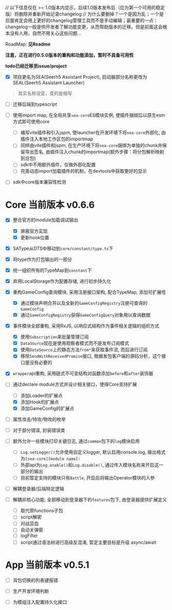 // 以下信息仅在 >= 1.0版本内显示，后续1.0版本发布后（应为第一个可用的稳定版）将删除并重新开始记录changelog
// 为什么要删掉？一个是因为乱；一个是后面肯定会用上更好的changelog管理工具而不是手动编辑；最重要的一点：changelog一般是供开发者了解功能变更，从而帮助版本的迁移。但是前面这会根本没有人用，自然不用关心这些问题...

RoadMap: **见Readme**

**注意，正在进行0.5.0版本的重构和功能添加，暂时不具备可用性**

**todo已经迁移至issue/project**

- [x] 项目更名为SEA(Seerh5 Assistant Project), 启动器部分名称更改为SEAL(Seerh5 Assistant Launcher)
> 其实名称没变，变的是缩写

- [ ] 迁移后端到typescript

- [ ] 使用import map, 在全局共享`sea-core`ES模块实例, 使插件捆绑后以原生esm方式即可使用core
  - [ ] 编写vite插件和引入jspm, 使launcher在开发环境下将`sea-core`外部化, 由插件注入本地工作区包的importmap
  - [ ] 同样由vite插件和jspm, 在生产环境下将`sea-core`捆绑为单独的chunk并保留导出签名, 由插件注入chunk的importmap(额外步骤：将分包解析映射到总包)
  - [ ] sdk中不用额外插件，仅做外部化配置
  - [ ] 完善动态import加载插件的机制，在devtools中获取更好的显示
- [ ] sdk中core版本兼容性检测

# Core 当前版本 v0.6.6

- [x] 整合官方的module加载调试输出
  - [x] 屏蔽官方实现
  - [x] 更新hook位置
- [x] SAType从DTS中移动到`core/constant/type.ts`下
- [x] 将type作为打包输出的一部分
- [x] 统一组织所有的TypeMap到`constant`下
- [x] 弃用LocalStorage作为配置存储, 进行初步持久化
- [x] 重构GameConfig查询模块, 采用注册接口架构, 配合TypeMap, 添加可扩展性
  - [x] 通过模块声明合并以及全新的`GameConfigRegistry`注册可查询的`GameConfig`
  - [x] 通过`GameConfigRegistry`获得`GameConfigQuery`对象用以查询数据
- [x] 事件模块全部重构, 采用RxJS, 以响应式结构作为事件相关逻辑的组织方式
  - [x] 使用`Subscription`来批量管理订阅
  - [x] `DataSource`现在是使用观察者模式而不是发布订阅模式
  - [x] 使用`DataSource`上的静态方法`from*`来获取事件流, 而后进行订阅
  - [x] 移除`SendWithReceivedPromise`接口, 根据发包客户端的源码分析，这个接口是没有必要的
- [x] `wrapper`api重构, 采用链式不可变结构对函数添加`before`和`after`装饰器
- [ ] 通过declare module方式并设计相关接口，使得Core支持扩展
  - [ ] 添加Loader的扩展点
  - [x] 添加Hook的扩展点
  - [x] 添加GameConfig的扩展点

- [ ] 属性攻击/特攻/物攻的枚举

- [ ] 对于部分错误, 封装错误类
- [ ] 额外允许一些模块打印关键日志, 通过`common`包下的`log`模块启用
  - [ ] `Log.setLogger()`允许使用自定义logger, 默认启用console.log, 输出格式为`[sea-core][module name]:`
  - [ ] 外部api为`Log.enable()`和`Log.disable()`, 通过传入模块名称来开启这一部分的输出
  - [ ] 目前暂定支持的模块只有`Battle`, 开启后将输出Operator模块的入参
- [ ] 解耦登录器/后端特定逻辑
- [ ] 解耦非核心功能, 全部移动到登录器下的`features`包下, 由登录器提供扩展定义
  - [ ] 取代原functions子包
  - [ ] script解密
  - [ ] 对战显血
  - [ ] 自动关弹窗
  - [ ] logFilter
  - [ ] script通过语法树进行高级反混淆, 暂定主要目标是升级 async/await

# App 当前版本 v0.5.1

- [ ] 背包切换的列表键报错

- [ ] 生产开发环境判断
- [ ] 为模组注入配置持久化接口
